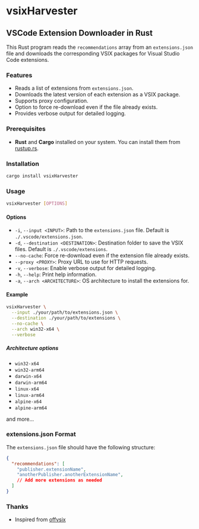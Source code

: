 # vsixHarvester

## VSCode Extension Downloader in Rust

This Rust program reads the `recommendations` array from an `extensions.json` file and downloads the corresponding VSIX packages for Visual Studio Code extensions.

### Features

- Reads a list of extensions from `extensions.json`.
- Downloads the latest version of each extension as a VSIX package.
- Supports proxy configuration.
- Option to force re-download even if the file already exists.
- Provides verbose output for detailed logging.

### Prerequisites

- **Rust** and **Cargo** installed on your system. You can install them from [rustup.rs](https://rustup.rs/).

### Installation

```sh
cargo install vsixHarvester
```

### Usage

```sh
vsixHarvester [OPTIONS]
```

#### Options

- `-i`, `--input <INPUT>`: Path to the `extensions.json` file. Default is `./.vscode/extensions.json`.
- `-d`, `--destination <DESTINATION>`: Destination folder to save the VSIX files. Default is `./.vscode/extensions`.
- `--no-cache`: Force re-download even if the extension file already exists.
- `--proxy <PROXY>`: Proxy URL to use for HTTP requests.
- `-v`, `--verbose`: Enable verbose output for detailed logging.
- `-h`, `--help`: Print help information.
- `-a`, `--arch <ARCHITECTURE>`: OS architecture to install the extensions for.

#### Example

```sh
vsixHarvester \
  --input ./your/path/to/extensions.json \
  --destination ./your/path/to/extensions \
  --no-cache \
  --arch win32-x64 \
  --verbose
```

##### Architecture options

- `win32-x64`
- `win32-arm64`
- `darwin-x64`
- `darwin-arm64`
- `linux-x64`
- `linux-arm64`
- `alpine-x64`
- `alpine-arm64`

and more...

### extensions.json Format

The `extensions.json` file should have the following structure:

```json
{
  "recommendations": [
    "publisher.extensionName",
    "anotherPublisher.anotherExtensionName",
    // Add more extensions as needed
  ]
}
```

### Thanks

- Inspired from [offvsix](https://github.com/exaluc/offvsix)
